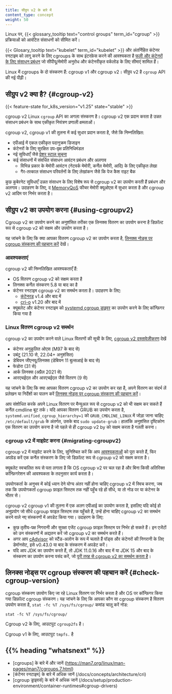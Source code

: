 ```yaml
---
title: सीग्रुप v2 के बारे में
content_type: concept
weight: 50
---
```


<!-- overview -->

Linux पर, {{< glossary_tooltip text="control groups" term_id="cgroup" >}}
प्रक्रियाओं को आवंटित संसाधनों को सीमित करें।

{{< Glosary_tooltip text="kubelet" term_id="kubelet" >}} और
अंतर्निहित कंटेनर रनटाइम को लागू करने के लिए cgroups के साथ इंटरफ़ेस करने की आवश्यकता है
[फली और कंटेनरों के लिए संसाधन प्रबंधन](/docs/concepts/configuration/manage-resources-containers/) जो
सीपीयू/मेमोरी अनुरोध और कंटेनरीकृत वर्कलोड के लिए सीमाएं शामिल हैं।

Linux में cgroups के दो संस्करण हैं: cgroup v1 और cgroup v2। सीग्रुप v2 है
`cgroup` API की नई पीढ़ी।

<!-- body -->


## सीग्रुप v2 क्या है? {#cgroup-v2}
{{< feature-state for_k8s_version="v1.25" state="stable" >}}

cgroup v2 Linux `cgroup` API का अगला संस्करण है। cgroup v2 एक प्रदान करता है
उन्नत संसाधन प्रबंधन के साथ एकीकृत नियंत्रण प्रणाली
क्षमताओं।

cgroup v2, cgroup v1 की तुलना में कई सुधार प्रदान करता है, जैसे कि निम्नलिखित:

- एपीआई में एकल एकीकृत पदानुक्रम डिजाइन
- कंटेनरों के लिए सुरक्षित उप-वृक्ष प्रतिनिधिमंडल
- नई सुविधाएँ जैसे [प्रेशर स्टाल सूचना](https://www.kernel.org/doc/html/latest/accounting/psi.html)
- कई संसाधनों में संवर्धित संसाधन आवंटन प्रबंधन और अलगाव
  - विभिन्न प्रकार के मेमोरी आवंटन (नेटवर्क मेमोरी, कर्नेल मेमोरी, आदि) के लिए एकीकृत लेखा
  - गैर-तत्काल संसाधन परिवर्तनों के लिए लेखांकन जैसे कि पेज कैश राइट बैक

कुछ कुबेरनेट सुविधाएँ उन्नत संसाधन के लिए विशेष रूप से cgroup v2 का उपयोग करती हैं
प्रबंधन और अलगाव। उदाहरण के लिए, द
[MemoryQoS](/blog/2021/11/26/qos-memory-resources/) फीचर मेमोरी क्यूओएस में सुधार करता है
और cgroup v2 आदिम पर निर्भर करता है।

## सीग्रुप v2 का उपयोग करना {#using-cgroupv2}

Cgroup v2 का उपयोग करने का अनुशंसित तरीका एक लिनक्स वितरण का उपयोग करना है
डिफ़ॉल्ट रूप से cgroup v2 को सक्षम और उपयोग करता है।

यह जांचने के लिए कि क्या आपका वितरण cgroup v2 का उपयोग करता है, [लिनक्स नोड्स पर cgroup संस्करण की पहचान करें](#check-cgroup-version) देखें।

### आवश्यकताएं

cgroup v2 की निम्नलिखित आवश्यकताएँ हैं:

* OS वितरण cgroup v2 को सक्षम करता है
* लिनक्स कर्नेल संस्करण 5.8 या बाद का है
* कंटेनर रनटाइम cgroup v2 का समर्थन करता है। उदाहरण के लिए:
  * [कंटेनरड](https://containerd.io/) v1.4 और बाद में
  * [cri-o](https://cri-o.io/) v1.20 और बाद में
* क्यूबलेट और कंटेनर रनटाइम को [systemd cgroup ड्राइवर](/docs/setup/production-environment/container-runtimes#systemd-cgroup-driver) का उपयोग करने के लिए कॉन्फ़िगर किया गया है

### Linux वितरण cgroup v2 समर्थन

cgroup v2 का उपयोग करने वाले Linux वितरणों की सूची के लिए, [cgroup v2 दस्तावेज़ीकरण](https://github.com/opencontainers/runc/blob/main/docs/cgroup-v2.md) देखें

<!-- the list should be kept in sync with https://github.com/opencontainers/runc/blob/main/docs/cgroup-v2.md -->
* कंटेनर अनुकूलित ओएस (M97 के बाद से)
* उबंटू (21.10 से, 22.04+ अनुशंसित)
* डेबियन जीएनयू/लिनक्स (डेबियन 11 बुल्सआई के बाद से)
* फेडोरा (31 से)
* आर्क लिनक्स (अप्रैल 2021 से)
* आरएचईएल और आरएचईएल जैसे वितरण (9 से)

यह जांचने के लिए कि क्या आपका वितरण cgroup v2 का उपयोग कर रहा है, अपने वितरण का संदर्भ लें
प्रलेखन या निर्देशों का पालन करें [लिनक्स नोड्स पर cgroup संस्करण की पहचान करें](#check-cgroup-version)।

आप संशोधित करके अपने Linux वितरण पर मैन्युअल रूप से cgroup v2 को भी सक्षम कर सकते हैं
कर्नेल cmdline बूट तर्क। यदि आपका वितरण GRUB का उपयोग करता है,
`systemd.unified_cgroup_hierarchy=1` को `GRUB_CMDLINE_LINUX` में जोड़ा जाना चाहिए
`/etc/default/grub` के अंतर्गत, उसके बाद `sudo update-grub`। हालांकि
अनुशंसित दृष्टिकोण एक वितरण का उपयोग करना है जो पहले से ही cgroup v2 by को सक्षम करता है
गलती करना।

### cgroup v2 में माइग्रेट करना {#migrating-cgroupv2}

cgroup v2 में माइग्रेट करने के लिए, सुनिश्चित करें कि आप [आवश्यकताओं](#requirements) को पूरा करते हैं, फिर अपग्रेड करें
एक कर्नेल संस्करण के लिए जो डिफ़ॉल्ट रूप से cgroup v2 को सक्षम करता है।

क्यूबलेट स्वचालित रूप से पता लगाता है कि OS cgroup v2 पर चल रहा है और
बिना किसी अतिरिक्त कॉन्फ़िगरेशन की आवश्यकता के तदनुसार कार्य करता है।

उपयोगकर्ता के अनुभव में कोई ध्यान देने योग्य अंतर नहीं होना चाहिए
cgroup v2 में स्विच करना, जब तक कि उपयोगकर्ता cgroup फ़ाइल सिस्टम तक नहीं पहुँच रहे हों
सीधे, या तो नोड पर या कंटेनर के भीतर से।

cgroup v2 cgroup v1 की तुलना में एक अलग एपीआई का उपयोग करता है, इसलिए यदि कोई हो
अनुप्रयोग जो सीधे cgroup फाइल सिस्टम तक पहुँचते हैं, उन्हें होना चाहिए
cgroup v2 का समर्थन करने वाले नए संस्करणों में अपडेट किया गया। उदाहरण के लिए:

* कुछ तृतीय-पक्ष निगरानी और सुरक्षा एजेंट cgroup फ़ाइल सिस्टम पर निर्भर हो सकते हैं।
 इन एजेंटों को उन संस्करणों में अद्यतन करें जो cgroup v2 का समर्थन करते हैं।
* अगर आप [cAdvisor](https://github.com/google/cadvisor) को स्टैंड-अलोन के रूप में चलाते हैं
 पॉड्स और कंटेनरों की निगरानी के लिए डेमॉनसेट, इसे v0.43.0 या बाद के संस्करण में अपडेट करें।
* यदि आप JDK का उपयोग करते हैं, तो JDK 11.0.16 और बाद में या JDK 15 और बाद के संस्करण का उपयोग करना पसंद करें, जो [पूरी तरह से cgroup v2 का समर्थन करता है](https://bugs.openjdk.org/browse/JDK-8230305)।

## लिनक्स नोड्स पर cgroup संस्करण की पहचान करें  {#check-cgroup-version}

cgroup संस्करण उपयोग किए जा रहे Linux वितरण पर निर्भर करता है और
OS पर कॉन्फ़िगर किया गया डिफ़ॉल्ट cgroup संस्करण। यह जांचने के लिए कि आपका कौन सा cgroup संस्करण है
वितरण उपयोग करता है, `stat -fc %T /sys/fs/cgroup/` कमांड चालू करें
नोड:

```shell
stat -fc %T /sys/fs/cgroup/
```

Cgroup v2 के लिए, आउटपुट `cgroup2fs` है।

Cgroup v1 के लिए, आउटपुट `tmpfs.` है

## {{% heading "whatsnext" %}}

- [cgroups] के बारे में और जानें (https://man7.org/linux/man-pages/man7/cgroups.7.html)
- [कंटेनर रनटाइम] के बारे में अधिक जानें (/docs/concepts/architecture/cri)
- [cgroup ड्राइवर्स] के बारे में अधिक जानें (/docs/setup/production-environment/container-runtimes#cgroup-drivers)
